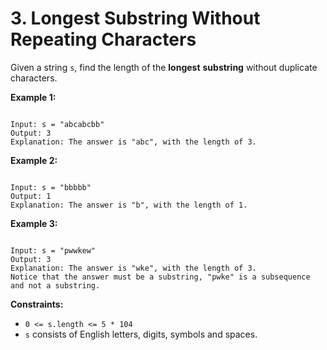 # 3. Longest Substring Without Repeating Characters

Given a string `s`, find the length of the **longest** **substring** without duplicate characters.

**Example 1:**

```

Input: s = "abcabcbb"
Output: 3
Explanation: The answer is "abc", with the length of 3.

```

**Example 2:**

```

Input: s = "bbbbb"
Output: 1
Explanation: The answer is "b", with the length of 1.

```

**Example 3:**

```

Input: s = "pwwkew"
Output: 3
Explanation: The answer is "wke", with the length of 3.
Notice that the answer must be a substring, "pwke" is a subsequence and not a substring.

```

**Constraints:**

* `0 <= s.length <= 5 * 104`
* `s` consists of English letters, digits, symbols and spaces.